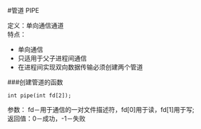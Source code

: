 #管道 PIPE

定义：单向通信通道    
特点：    

* 单向通信
* 只适用于父子进程间通信
* 在进程间实现双向数据传输必须创建两个管道

###创建管道的函数

	int pipe(int fd[2]); 

参数：
fd－用于通信的一对文件描述符，fd[0]用于读，fd[1]用于写;    
返回值：0－成功，-1－失败